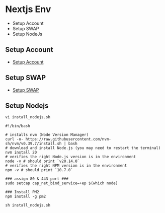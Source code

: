 # Nextjs Env

- Setup Account
- Setup SWAP
- Setup NodeJs

## Setup Account
- [Setup Account](https://github.com/CAFECA-IO/KnowledgeManagement/blob/master/linux/create_sudoer_user_in_ubuntu.md)

## Setup SWAP
- [Setup SWAP](https://github.com/CAFECA-IO/KnowledgeManagement/blob/master/linux/setup_swap.md)

## Setup Nodejs
```shell
vi install_nodejs.sh
```
```shell
#!/bin/bash

# installs nvm (Node Version Manager)
curl -o- https://raw.githubusercontent.com/nvm-sh/nvm/v0.39.7/install.sh | bash
# download and install Node.js (you may need to restart the terminal)
nvm install 20
# verifies the right Node.js version is in the environment
node -v # should print `v20.14.0`
# verifies the right NPM version is in the environment
npm -v # should print `10.7.0`

### assign 80 & 443 port ###
sudo setcap cap_net_bind_service=+ep $(which node)

### Install PM2
npm install -g pm2
```
```shell
sh install_nodejs.sh
```
